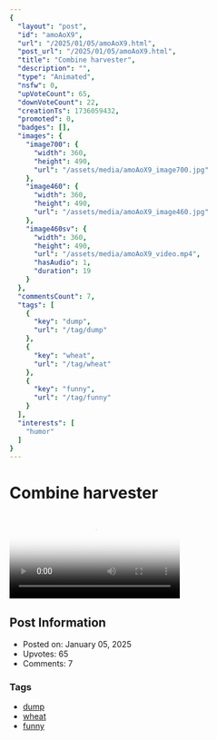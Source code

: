 ```yaml
---
{
  "layout": "post",
  "id": "amoAoX9",
  "url": "/2025/01/05/amoAoX9.html",
  "post_url": "/2025/01/05/amoAoX9.html",
  "title": "Combine harvester",
  "description": "",
  "type": "Animated",
  "nsfw": 0,
  "upVoteCount": 65,
  "downVoteCount": 22,
  "creationTs": 1736059432,
  "promoted": 0,
  "badges": [],
  "images": {
    "image700": {
      "width": 360,
      "height": 490,
      "url": "/assets/media/amoAoX9_image700.jpg"
    },
    "image460": {
      "width": 360,
      "height": 490,
      "url": "/assets/media/amoAoX9_image460.jpg"
    },
    "image460sv": {
      "width": 360,
      "height": 490,
      "url": "/assets/media/amoAoX9_video.mp4",
      "hasAudio": 1,
      "duration": 19
    }
  },
  "commentsCount": 7,
  "tags": [
    {
      "key": "dump",
      "url": "/tag/dump"
    },
    {
      "key": "wheat",
      "url": "/tag/wheat"
    },
    {
      "key": "funny",
      "url": "/tag/funny"
    }
  ],
  "interests": [
    "humor"
  ]
}
---
```


# Combine harvester

<video controls playsinline loop poster="/assets/media/amoAoX9_image460.jpg">
  <source src="/assets/media/amoAoX9_video.mp4" type="video/mp4">
  Your browser does not support the video tag.
</video>

## Post Information

- Posted on: January 05, 2025
- Upvotes: 65
- Comments: 7

### Tags

- [dump](/tag/dump)
- [wheat](/tag/wheat)
- [funny](/tag/funny)
